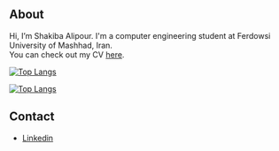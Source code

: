 ## About
Hi, I’m Shakiba Alipour. I'm a computer engineering student at Ferdowsi University of Mashhad, Iran.<br />
You can check out my CV [here](https://shakiba.dev).

[![Top Langs](https://github-readme-stats.vercel.app/api/top-langs/?username=Shakiba-Alipour&langs_count=10&layout=compact&hide=Makefile)](https://github.com/anuraghazra/github-readme-stats)

[![Top Langs](https://github-readme-stats.vercel.app/api/top-langs/?username==Shakiba-Alipour&layout=pie)](https://github.com/anuraghazra/github-readme-stats)

## Contact
- [Linkedin](https://www.linkedin.com/in/shakiba-alipour)

